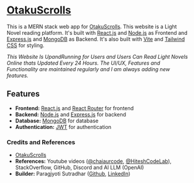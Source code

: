 # [OtakuScrolls](https://otakuscrolls.com)

This is a MERN stack web app for [OtakuScrolls](https://otakuscrolls.com). This website is a Light Novel reading platform. It's built with [React.js](https://reactjs.org/) and [Node.js](https://nodejs.org/) as Frontend and [Express.js](https://expressjs.com/) and [MongoDB](https://www.mongodb.com/) as Backend. It's also built with [Vite](https://vitejs.dev/) and [Tailwind CSS](https://tailwindcss.com/) for styling.

_This Website Is UpandRunning for Users and Users Can Read Light Novels Online thats Updated Every 24 Hours. The UI/UX, Features and Functionality are maintained regularly and I am always adding new features._

## Features

-   **Frontend:** [React.js](https://reactjs.org/) and [React Router](https://reacttraining.com/react-router/) for frontend
-   **Backend:** [Node.js](https://nodejs.org/) and [Express.js](https://expressjs.com/) for backend
-   **Database:** [MongoDB](https://www.mongodb.com/) for database
-   **Authentication:** [JWT](https://jwt.io/) for authentication

### Credits and References

-   [OtakuScrolls](https://otakuscrolls.com)
-   **References:** Youtube videos ([@chaiaurcode](https://www.youtube.com/@chaiaurcode), [@HiteshCodeLab](https://www.youtube.com/@HiteshCodeLab)), StackOverflow, GitHub, Discord and AI LLM (OpenAI)
-   **Builder:** Paragjyoti Sutradhar ([Github](https://github.com/paragjyoti000), [LinkedIn](https://www.linkedin.com/in/paragjyoti-sutradhar-807072225/))
